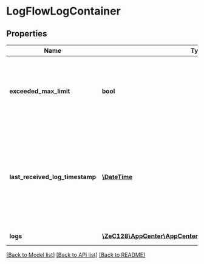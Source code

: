 # LogFlowLogContainer

## Properties
Name | Type | Description | Notes
------------ | ------------- | ------------- | -------------
**exceeded_max_limit** | **bool** | indicates if the number of available logs are more than the max allowed return limit(100). | [optional] 
**last_received_log_timestamp** | [**\DateTime**](\DateTime.md) | the timestamp of the last log received. This value can be used as the start time parameter in the consecutive API call. | [optional] 
**logs** | [**\ZeC128\AppCenter\AppCenterApi\InlineResponse20084Logs[]**](InlineResponse20084Logs.md) | the list of logs | 

[[Back to Model list]](../README.md#documentation-for-models) [[Back to API list]](../README.md#documentation-for-api-endpoints) [[Back to README]](../README.md)


